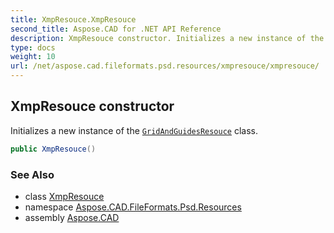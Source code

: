 ```yaml
---
title: XmpResouce.XmpResouce
second_title: Aspose.CAD for .NET API Reference
description: XmpResouce constructor. Initializes a new instance of the GridAndGuidesResouce class
type: docs
weight: 10
url: /net/aspose.cad.fileformats.psd.resources/xmpresouce/xmpresouce/
---
```

## XmpResouce constructor

Initializes a new instance of the [`GridAndGuidesResouce`](../../gridandguidesresouce/) class.

```csharp
public XmpResouce()
```

### See Also

* class [XmpResouce](../)
* namespace [Aspose.CAD.FileFormats.Psd.Resources](../../xmpresouce/)
* assembly [Aspose.CAD](../../../)


